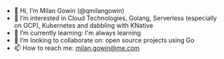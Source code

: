 - 👋 Hi, I’m Milan Gowin (@qmilangowin)
- 👀 I’m interested in Cloud Technologies, Golang, Serverless (especially on GCP), Kubernetes and dabbling with KNative
- 🌱 I’m currently learning: I'm always learning
- 💞️ I’m looking to collaborate on: open source projects using Go
- 📫 How to reach me: milan.gowin@me.com

<!---
qmilangowin/qmilangowin is a ✨ special ✨ repository because its `README.md` (this file) appears on your GitHub profile.
You can click the Preview link to take a look at your changes.
--->
